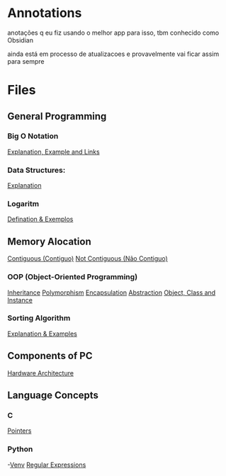 # Annotations
anotações q eu fiz usando o melhor app para isso, tbm conhecido como Obsidian

ainda está em processo de atualizacoes e provavelmente vai ficar assim para sempre

# Files
## General Programming

### Big O Notation
[Explanation, Example and Links](Explanation,%20Example%20and%20Links.md)

### Data Structures:
[Explanation](Explanation.md)


### Logaritm
[Defination & Exemplos](Defination%20&%20Exemplos.md)

## Memory Alocation
[Contiguous (Contiguo)](Contiguous%20(Contiguo).md)
[Not Contiguous (Não Contiguo)](Not%20Contiguous%20(Não%20Contiguo).md)

### OOP (Object-Oriented Programming)
[Inheritance](Inheritance.md)
[Polymorphism](Polymorphism.md)
[Encapsulation](Encapsulation.md)
[Abstraction](Abstraction.md)
[Object, Class and Instance](Object,%20Class%20and%20Instance.md)

### Sorting Algorithm
[Explanation & Examples](Explanation%20&%20Examples.md)

## Components of PC
[Hardware Architecture](Hardware%20Architecture.md)


## Language Concepts

### C
[Pointers](Pointers.md)

### Python
-[Venv](Venv.md)
[Regular Expressions](Regular%20Expressions.md)
